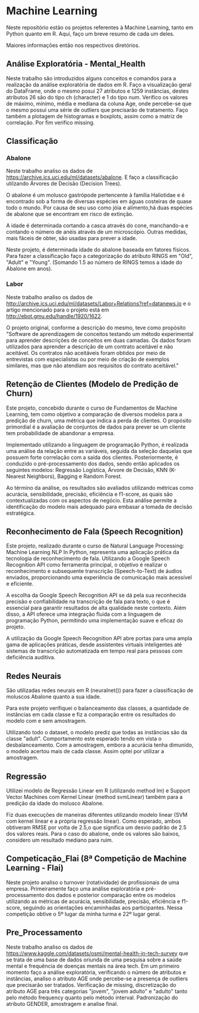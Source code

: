 # Machine Learning

Neste repositório estão os projetos referentes à Machine Learning, tanto em Python quanto em R. Aqui, faço um breve resumo de cada um deles. 

Maiores informações então nos respectivos diretórios.

## Análise Exploratória - Mental_Health

Neste trabalho são introduzidos alguns conceitos e comandos para a realização da análise exploratória de dados em R. Faço a visualização geral do DataFrame, onde o mesmo posui 27 atributos e 1259 instâncias, destes atributos 26 são do tipo ch (character) e 1 do tipo num. Verifico os valores de máximo, mínimo, média e mediana da coluna Age, onde percebe-se que o mesmo possui uma série de outliers que precisarão de tratamento. Faço também a plotagem de histogramas e boxplots, assim como a matriz de correlação. Por fim verifico missing.

## Classificação

### Abalone

Neste trabalho analiso os dados de https://archive.ics.uci.edu/ml/datasets/abalone. E faço a classificação utilzando Árvores de Decisão (Decision Trees).

O abalone é um molusco gastrópode pertencente à família Haliotidae e é encontrado sob a forma de diversas espécies em águas costeiras de quase todo o mundo. Por causa de seu uso como jóia e alimento,há duas espécies de abalone que se encontram em risco de extinção.

A idade é determinada cortando a casca através do cone, manchando-a e contando o número de anéis através de um microscópio. Outras medidas, mais fáceis de obter, são usadas para prever a idade.

Neste projeto, é determinada idade do abalone baseada em fatores físicos. Para fazer a classificação faço a categorização do atributo RINGS em "Old", "Adult" e "Young". (Somando 1.5 ao número de RINGS temos a idade do Abalone em anos).

### Labor

Neste trabalho analiso os dados de http://archive.ics.uci.edu/ml/datasets/Labor+Relations?ref=datanews.io e o artigo mencionado para o projeto está em http://ebot.gmu.edu/handle/1920/1622.

O projeto original, conforme a descrição do mesmo, teve como propósito "Software de aprendizagem de conceitos testando um método experimental para aprender descrições de conceitos em duas camadas. Os dados foram utilizados para aprender a descrição de um contrato aceitável e não aceitável. Os contratos não aceitáveis foram obtidos por meio de entrevistas com especialistas ou por meio de criação de exemplos similares, mas que não atendiam aos requisitos do contrato aceitável."


## Retenção de Clientes (Modelo de Predição de Churn) 

Este projeto, concebido durante o curso de Fundamentos de Machine Learning, tem como objetivo a comparação de diversos modelos para a predição de churn, uma métrica que indica a perda de clientes. O propósito primordial é a avaliação de conjuntos de dados para prever se um cliente tem probabilidade de abandonar a empresa.

Implementado utilizando a linguagem de programação Python, é realizada uma análise da relação entre as variáveis, seguida da seleção daquelas que possuem forte correlação com a saída dos clientes. Posteriormente, é conduzido o pré-processamento dos dados, sendo então aplicados os seguintes modelos: Regressão Logística, Árvore de Decisão, KNN (K-Nearest Neighbors), Bagging e Random Forest.

Ao término da análise, os resultados são avaliados utilizando métricas como acurácia, sensibilidade, precisão, eficiência e f1-score, as quais são contextualizadas com os aspectos de negócio. Esta análise permite a identificação do modelo mais adequado para embasar a tomada de decisão estratégica.
  
## Reconhecimento de Fala (Speech Recognition)

Este projeto, realizado durante o curso de Natural Language Processing: Machine Learning NLP In Python, representa uma aplicação prática da tecnologia de reconhecimento de fala. Utilizando a Google Speech Recognition API como ferramenta principal, o objetivo é realizar o reconhecimento e subsequente transcrição (Speech-to-Text) de áudios enviados, proporcionando uma experiência de comunicação mais acessível e eficiente.

A escolha da Google Speech Recognition API se dá pela sua reconhecida precisão e confiabilidade na transcrição de fala para texto, o que é essencial para garantir resultados de alta qualidade neste contexto. Além disso, a API oferece uma integração fluida com a linguagem de programação Python, permitindo uma implementação suave e eficaz do projeto.

A utilização da Google Speech Recognition API abre portas para uma ampla gama de aplicações práticas, desde assistentes virtuais inteligentes até sistemas de transcrição automatizada em tempo real para pessoas com deficiência auditiva.

## Redes Neurais

São utilizadas redes neurais em R (neuralnet()) para fazer a classificação de moluscos Abalone quanto a sua idade.

Para este projeto verifiquei o balanceamento das classes, a quantidade de instâncias em cada classe e fiz a comparação entre os resultados do modelo com e sem amostragem. 

Utilizando todo o dataset, o modelo prediz que todas as instâncias são da classe "adult". Comportamento este esperado tendo em vista o desbalanceamento. Com a amostragem, embora a acurácia tenha dimunído, o modelo acertou mais de cada classe. Assim optei por utilizar a amostragem.

## Regressão

Utilizei modelo de Regressão Linear em R (utilizando method lm) e Support Vector Machines com Kernel Linear (method svmLinear) também para a predição da idade do molusco Abalone. 

Fiz duas execuções de maneiras diferentes utilizando modelo linear (SVM com kernel linear e a própria regressão linear). Como esperado, ambos obtiveram RMSE por volta de 2.5,o que significa um desvio padrão de 2.5 dos valores reais. Para o caso do abalone, onde os valores são baixos, considero um resultado mediano para ruim.

## Competicação_Flai (8ª Competição de Machine Learning - Flai)
  
Neste projeto analiso o turnover (rotatividade) de profissionais de uma empresa. Primeiramente faço uma análise exploratória e pré-processamento dos dados e posterior comparação entre os modelos utilizando as métricas de acurácia, sensibilidade, precisão, eficiência e f1-score, seguindo as orientações encaminhadas aos participantes. Nessa competição obtive o 5º lugar da minha turma e 22º lugar geral. 

## Pre_Processamento

Neste trabalho analiso os dados de https://www.kaggle.com/datasets/osmi/mental-health-in-tech-survey que se trata de uma base de dados oriunda de uma pesquisa sobre a saúde mental e frequência de doenças mentais na área tech. Em um primeiro momento faço a análise exploratória, verificando o número de atributos e instâncias, analiso o atributo AGE onde percebe-se a presença de outliers que precisarão ser tratados. Verificação de missing, discretização do atributo AGE para três categorias "jovem", "jovem adulto" e "adulto" tanto pelo método frequency quanto pelo método interval. Padronização do atributo GENDER, amostragem e analise final.

